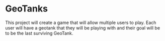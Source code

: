 # GeoTanks

This project will create a game that will allow multiple users to play. Each user will have a geotank that they will be playing with and their goal will be to be the last surviving GeoTank. 

